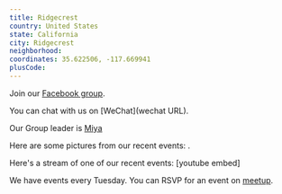 ```yaml
---
title: Ridgecrest
country: United States
state: California
city: Ridgecrest
neighborhood: 
coordinates: 35.622506, -117.669941
plusCode:
---
```

Join our [Facebook group](https://www.facebook.com/groups/free.code.camp.ridgecrest).

You can chat with us on [WeChat](wechat URL).

Our Group leader is [Miya](freecodecamp.org/miya)

Here are some pictures from our recent events:
![]().

Here's a stream of one of our recent events:
[youtube embed]

We have events every Tuesday. You can RSVP for an event on [meetup](meetupurl).
